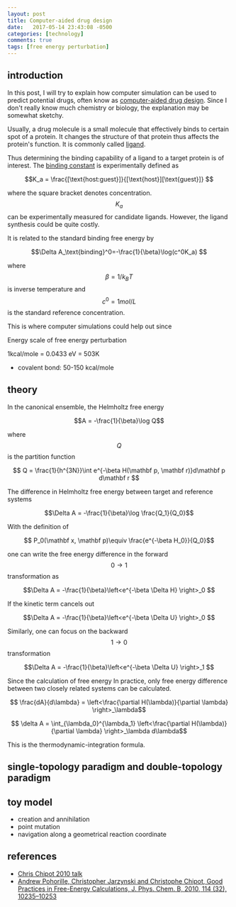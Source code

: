 ```yaml
---
layout: post
title: Computer-aided drug design 
date:   2017-05-14 23:43:08 -0500
categories: [technology]
comments: true
tags: [free energy perturbation]
---
```


## introduction

In this post, I will try to explain how computer simulation can be used to predict potential drugs, 
often know as [computer-aided drug design](https://en.wikipedia.org/wiki/Drug_design#Computer-aided_drug_design).
Since I don't really know much chemistry or biology, the explanation may be somewhat sketchy.

Usually, a drug molecule is a small molecule that effectively binds to certain spot of a protein. 
It changes the structure of that protein thus affects the protein's function.
It is commonly called [ligand](https://en.wikipedia.org/wiki/Ligand_(biochemistry)).

Thus determining the binding capability of a ligand to a target protein is of interest. 
The [binding constant](https://en.wikipedia.org/wiki/Binding_constant) is experimentally defined as 

$$K_a = \frac{[\text{host:guest}]}{[\text{host}][\text{guest}]} $$

where the square bracket denotes concentration. $$K_a$$ can be experimentally measured for candidate ligands. 
However, the ligand synthesis could be quite costly. 

It is related to the standard binding free energy by

$$\Delta A_\text{binding}^0=-\frac{1}{\beta}\log(c^0K_a) $$

where $$\beta=1/k_BT$$ is inverse temperature and $$c^0 = 1 mol/L$$ is the standard reference concentration.

This is where computer simulations could help out since 


Energy scale of free energy perturbation

1kcal/mole = 0.0433 eV = 503K

* covalent bond: 50-150 kcal/mole

## theory

In the canonical ensemble, the Helmholtz free energy 

$$A = -\frac{1}{\beta}\log Q$$ 

where $$Q$$ is the partition function

$$ Q = \frac{1}{h^{3N}}\int e^{-\beta H(\mathbf p, \mathbf r)}d\mathbf p d\mathbf r $$

The difference in Helmholtz free energy  between target and reference systems

$$\Delta A = -\frac{1}{\beta}\log \frac{Q_1}{Q_0}$$

With the definition of 

$$ P_0(\mathbf x, \mathbf p)\equiv \frac{e^{-\beta H_0}}{Q_0}$$

one can write the free energy difference in the forward $$0\rightarrow 1$$ transformation as

$$\Delta A = -\frac{1}{\beta}\left<e^{-\beta \Delta H} \right>_0 $$

If the kinetic term cancels out

$$\Delta A = -\frac{1}{\beta}\left<e^{-\beta \Delta U} \right>_0 $$

Similarly, one can focus on the backward $$1\rightarrow0$$ transformation

$$\Delta A = -\frac{1}{\beta}\left<e^{-\beta \Delta U} \right>_1 $$

Since the calculation of free energy 
In practice, only free energy difference between two closely related systems can be calculated.

$$ \frac{dA}{d\lambda} = \left<\frac{\partial H(\lambda)}{\partial \lambda} \right>_\lambda$$

$$ \delta A = \int_{\lambda_0}^{\lambda_1} \left<\frac{\partial H(\lambda)}{\partial \lambda} \right>_\lambda d\lambda$$

This is the thermodynamic-integration formula.

## single-topology paradigm and double-topology paradigm

## toy model

* creation and annihilation
* point mutation
* navigation along a geometrical reaction coordinate

## references
* [Chris Chipot 2010 talk](http://www.ks.uiuc.edu/Training/Workshop/Urbana_2010A/lectures/TCBG-2010.pdf)
* [Andrew Pohorille, Christopher Jarzynski and Christophe Chipot, Good Practices in Free-Energy Calculations, J. Phys. Chem. B, 2010, 114 (32), 10235–10253](http://pubs.acs.org/doi/abs/10.1021/jp102971x)
